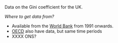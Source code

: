 Data on the Gini coefficient for the UK.

*Where to get data from?*

 - Available from the [World Bank](http://data.worldbank.org/country/united-kingdom) from 1991 onwards.
 - [OECD](http://stats.oecd.org/index.aspx?queryid=46022) also have data, but same time periods
 - XXXX ONS?
